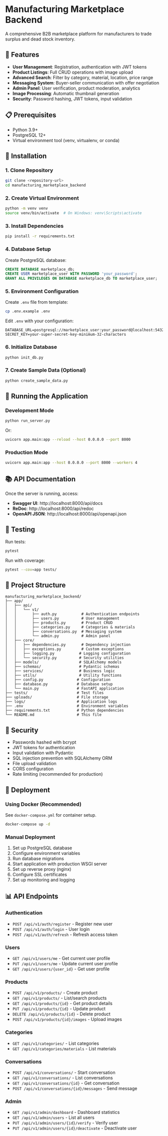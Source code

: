# Manufacturing Marketplace Backend

A comprehensive B2B marketplace platform for manufacturers to trade surplus and dead stock inventory.

## 🚀 Features

- **User Management**: Registration, authentication with JWT tokens
- **Product Listings**: Full CRUD operations with image upload
- **Advanced Search**: Filter by category, material, location, price range
- **Messaging System**: Buyer-seller communication with offer negotiation
- **Admin Panel**: User verification, product moderation, analytics
- **Image Processing**: Automatic thumbnail generation
- **Security**: Password hashing, JWT tokens, input validation

## 📋 Prerequisites

- Python 3.9+
- PostgreSQL 12+
- Virtual environment tool (venv, virtualenv, or conda)

## 🔧 Installation

### 1. Clone Repository
```bash
git clone <repository-url>
cd manufacturing_marketplace_backend
```

### 2. Create Virtual Environment
```bash
python -m venv venv
source venv/bin/activate  # On Windows: venv\Scripts\activate
```

### 3. Install Dependencies
```bash
pip install -r requirements.txt
```

### 4. Database Setup

Create PostgreSQL database:
```sql
CREATE DATABASE marketplace_db;
CREATE USER marketplace_user WITH PASSWORD 'your_password';
GRANT ALL PRIVILEGES ON DATABASE marketplace_db TO marketplace_user;
```

### 5. Environment Configuration

Create `.env` file from template:
```bash
cp .env.example .env
```

Edit `.env` with your configuration:
```env
DATABASE_URL=postgresql://marketplace_user:your_password@localhost:5432/marketplace_db
SECRET_KEY=your-super-secret-key-minimum-32-characters
```

### 6. Initialize Database
```bash
python init_db.py
```

### 7. Create Sample Data (Optional)
```bash
python create_sample_data.py
```

## 🏃 Running the Application

### Development Mode
```bash
python run_server.py
```
Or:
```bash
uvicorn app.main:app --reload --host 0.0.0.0 --port 8000
```

### Production Mode
```bash
uvicorn app.main:app --host 0.0.0.0 --port 8000 --workers 4
```

## 📚 API Documentation

Once the server is running, access:

- **Swagger UI**: http://localhost:8000/api/docs
- **ReDoc**: http://localhost:8000/api/redoc
- **OpenAPI JSON**: http://localhost:8000/api/openapi.json

## 🧪 Testing

Run tests:
```bash
pytest
```

Run with coverage:
```bash
pytest --cov=app tests/
```

## 📁 Project Structure

```
manufacturing_marketplace_backend/
├── app/
│   ├── api/
│   │   └── v1/
│   │       ├── auth.py           # Authentication endpoints
│   │       ├── users.py          # User management
│   │       ├── products.py       # Product CRUD
│   │       ├── categories.py     # Categories & materials
│   │       ├── conversations.py  # Messaging system
│   │       └── admin.py          # Admin panel
│   ├── core/
│   │   ├── dependencies.py       # Dependency injection
│   │   ├── exceptions.py         # Custom exceptions
│   │   ├── logging.py           # Logging configuration
│   │   └── security.py          # Security utilities
│   ├── models/                  # SQLAlchemy models
│   ├── schemas/                 # Pydantic schemas
│   ├── services/                # Business logic
│   ├── utils/                   # Utility functions
│   ├── config.py               # Configuration
│   ├── database.py             # Database setup
│   └── main.py                 # FastAPI application
├── tests/                      # Test files
├── uploads/                    # File storage
├── logs/                       # Application logs
├── .env                        # Environment variables
├── requirements.txt            # Python dependencies
└── README.md                   # This file
```

## 🔐 Security

- Passwords hashed with bcrypt
- JWT tokens for authentication
- Input validation with Pydantic
- SQL injection prevention with SQLAlchemy ORM
- File upload validation
- CORS configuration
- Rate limiting (recommended for production)

## 🚀 Deployment

### Using Docker (Recommended)

See `docker-compose.yml` for container setup.

```bash
docker-compose up -d
```

### Manual Deployment

1. Set up PostgreSQL database
2. Configure environment variables
3. Run database migrations
4. Start application with production WSGI server
5. Set up reverse proxy (nginx)
6. Configure SSL certificates
7. Set up monitoring and logging

## 📊 API Endpoints

### Authentication
- `POST /api/v1/auth/register` - Register new user
- `POST /api/v1/auth/login` - User login
- `POST /api/v1/auth/refresh` - Refresh access token

### Users
- `GET /api/v1/users/me` - Get current user profile
- `PUT /api/v1/users/me` - Update current user profile
- `GET /api/v1/users/{user_id}` - Get user profile

### Products
- `POST /api/v1/products/` - Create product
- `GET /api/v1/products/` - List/search products
- `GET /api/v1/products/{id}` - Get product details
- `PUT /api/v1/products/{id}` - Update product
- `DELETE /api/v1/products/{id}` - Delete product
- `POST /api/v1/products/{id}/images` - Upload images

### Categories
- `GET /api/v1/categories/` - List categories
- `GET /api/v1/categories/materials` - List materials

### Conversations
- `POST /api/v1/conversations/` - Start conversation
- `GET /api/v1/conversations/` - List conversations
- `GET /api/v1/conversations/{id}` - Get conversation
- `POST /api/v1/conversations/{id}/messages` - Send message

### Admin
- `GET /api/v1/admin/dashboard` - Dashboard statistics
- `GET /api/v1/admin/users` - List all users
- `PUT /api/v1/admin/users/{id}/verify` - Verify user
- `PUT /api/v1/admin/users/{id}/deactivate` - Deactivate user